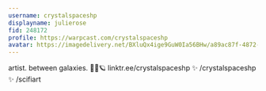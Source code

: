 ```yaml
---
username: crystalspaceshp
displayname: julierose
fid: 248172
profile: https://warpcast.com/crystalspaceshp
avatar: https://imagedelivery.net/BXluQx4ige9GuW0Ia56BHw/a89ac87f-4872-4bb2-73b4-0cccc3279e00/rectcrop3
---
```

artist. between galaxies. 🌈🌴🪐 linktr.ee/crystalspaceshp ✨ /crystalspaceshp ✨ /scifiart  
